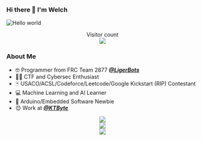 ### Hi there 👋 I'm Welch

<!--
**Weq511762338/Weq511762338** is a ✨ _special_ ✨ repository because its `README.md` (this file) appears on your GitHub profile.

Here are some ideas to get you started:

- 🔭 I’m currently working on ...
- 🌱 I’m currently learning ...
- 👯 I’m looking to collaborate on ...
- 🤔 I’m looking for help with ...
- 💬 Ask me about ...
- 📫 How to reach me: ...
- 😄 Pronouns: ...
- ⚡ Fun fact: ...
-->

<img src="https://raw.githubusercontent.com/sagar-viradiya/sagar-viradiya/master/resources/banner.png" alt="Hello world">

<p align="center"> 
  Visitor count<br>
  <img src="https://profile-counter.glitch.me/Weq511762338/count.svg" />
</p>

### About Me

- 🤓 Programmer from FRC Team 2877 [***@LigerBots***](https://github.com/ligerbots)
- 🐱‍👤 CTF and Cybersec Enthusiast
- 🃏 USACO/ACSL/Codeforce/Leetcode/Google Kickstart (RIP) Contestant
- 💻 Machine Learning and AI Learner
- 🤞 Arduino/Embedded Software Newbie
- 😊 Work at [***@KTByte***](https://www.ktbyte.com)

<div align="center"> 
  <img src="https://github-readme-stats.vercel.app/api?username=Weq511762338&show_icons=true&theme=radical">
</div>
<div align="center"> 
<img src="https://github-readme-stats.vercel.app/api/top-langs/?username=Weq511762338&theme=radical">
</div>
<div align="center"> 
<img src="https://leetcard.jacoblin.cool/WelchJ?theme=unicorn&ext=contest&font=ruthie">
</div>
